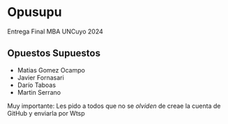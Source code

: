 # Opusupu
Entrega Final MBA UNCuyo 2024

## Opuestos Supuestos

* Matias Gomez Ocampo
* Javier Fornasari
* Darío Taboas
* Martin Serrano

Muy importante: Les pido a todos que no se *olviden* de creae la cuenta de GitHub y enviarla por Wtsp
